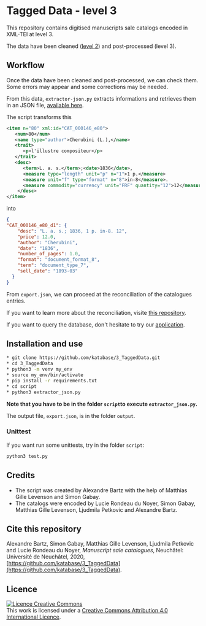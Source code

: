 # Tagged Data - level 3

This repository contains digitised manuscripts sale catalogs encoded in XML-TEI at level 3.

The data have been cleaned ([level 2](https://github.com/katabase/2_CleanedData)) and post-processed (level 3).

## Workflow

Once the data have been cleaned and post-processed, we can check them. Some errors may appear and some corrections may be needed. 

From this data, `extractor-json.py` extracts informations and retrieves them in an JSON file, [available here](https://github.com/katabase/3_TaggedData/tree/main/output).

The script transforms this 

```xml
<item n="80" xml:id="CAT_000146_e80">
   <num>80</num>
   <name type="author">Cherubini (L.),</name>
   <trait>
      <p>l'illustre compositeur</p>
   </trait>
   <desc>
      <term>L. a. s.</term>;<date>1836</date>,
      <measure type="length" unit="p" n="1">1 p.</measure> 
      <measure unit="f" type="format" n="8">in-8</measure>.
      <measure commodity="currency" unit="FRF" quantity="12">12</measure>
    </desc>
</item>
```

into 

```json
{
"CAT_000146_e80_d1": {
    "desc": "L. a. s.; 1836, 1 p. in-8. 12",
    "price": 12.0,
    "author": "Cherubini",
    "date": "1836",
    "number_of_pages": 1.0,
    "format": "document_format_8",
    "term": "document_type_7",
    "sell_date": "1893-03"
  }
}
```

From `export.json`, we can proceed at the reconciliation of the catalogues entries. 

If you want to learn more about the reconciliation, visite [this repository](https://raw.github.com/katabase/reconciliation). 

If you want to query the database, don't hesitate to try our [application](https://raw.github.com/katabase/application).

## Installation and use

```bash
* git clone https://github.com/katabase/3_TaggedData.git
* cd 3_TaggedData
* python3 -m venv my_env
* source my_env/bin/activate
* pip install -r requirements.txt
* cd script 
* python3 extractor_json.py
```
**Note that you have to be in the folder `script`to execute `extractor_json.py`.**

The output file, `export.json`, is in the folder `output`.

### Unittest

If you want run some unittests, try in the folder `script`: 
```bash
python3 test.py
```

## Credits

* The script was created by Alexandre Bartz with the help of Matthias Gille Levenson and Simon Gabay.
* The catalogs were encoded by Lucie Rondeau du Noyer, Simon Gabay, Matthias Gille Levenson, Ljudmila Petkovic and Alexandre Bartz.


## Cite this repository
Alexandre Bartz, Simon Gabay, Matthias Gille Levenson, Ljudmila Petkovic and Lucie Rondeau du Noyer, _Manuscript sale catalogues_, Neuchâtel: Université de Neuchâtel, 2020, [https://github.com/katabase/3_TaggedData](https://github.com/katabase/3_TaggedData).

## Licence
<a rel="license" href="http://creativecommons.org/licenses/by/4.0/"><img alt="Licence Creative Commons" style="border-width:0" src="https://i.creativecommons.org/l/by/4.0/88x31.png" /></a><br />This work is licensed under a <a rel="license" href="http://creativecommons.org/licenses/by/4.0/">Creative Commons Attribution 4.0 International Licence</a>.